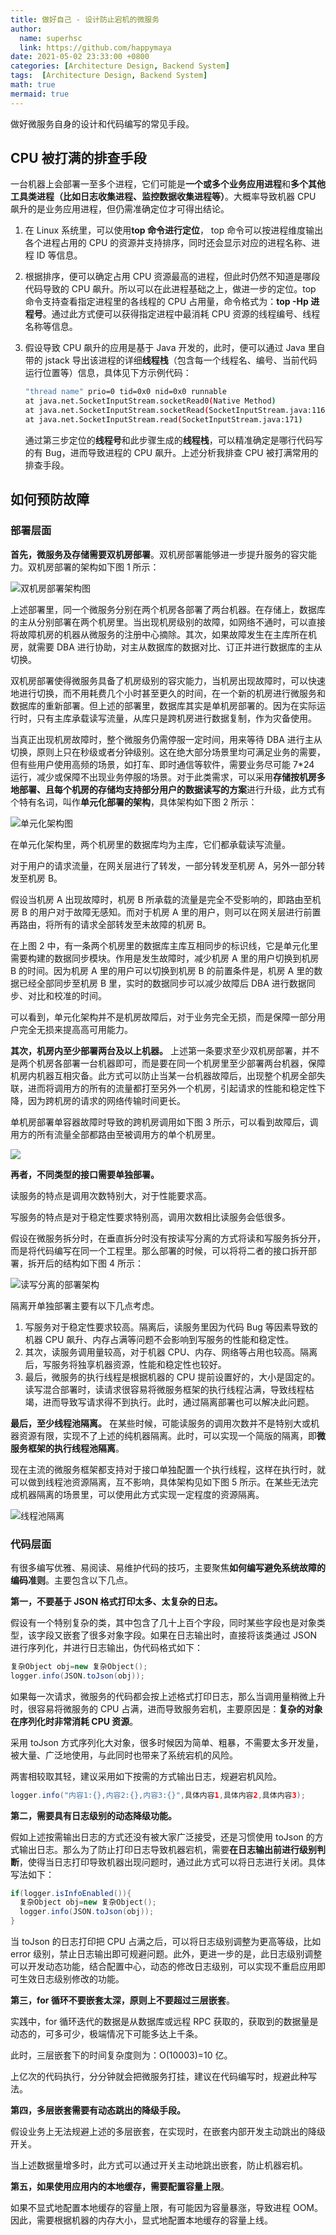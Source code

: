 ```yaml
---
title: 做好自己 - 设计防止宕机的微服务
author:
  name: superhsc
  link: https://github.com/happymaya
date: 2021-05-02 23:33:00 +0800
categories: [Architecture Design, Backend System]
tags:  [Architecture Design, Backend System]
math: true
mermaid: true
---
```


做好微服务自身的设计和代码编写的常见手段。

## CPU 被打满的排查手段

一台机器上会部署一至多个进程，它们可能是**一个或多个业务应用进程**和**多个其他工具类进程（比如日志收集进程、监控数据收集进程等）**。大概率导致机器 CPU 飙升的是业务应用进程，但仍需准确定位才可得出结论。

1. 在 Linux 系统里，可以使用**top 命令进行定位**， top 命令可以按进程维度输出各个进程占用的 CPU 的资源并支持排序，同时还会显示对应的进程名称、进程 ID 等信息。

2. 根据排序，便可以确定占用 CPU 资源最高的进程，但此时仍然不知道是哪段代码导致的 CPU 飙升。所以可以在此进程基础之上，做进一步的定位。top 命令支持查看指定进程里的各线程的 CPU 占用量，命令格式为：**top -Hp 进程号**。通过此方式便可以获得指定进程中最消耗 CPU 资源的线程编号、线程名称等信息。

3. 假设导致 CPU 飙升的应用是基于 Java 开发的，此时，便可以通过 Java 里自带的 jstack 导出该进程的详细**线程栈**（包含每一个线程名、编号、当前代码运行位置等）信息，具体见下方示例代码：

   ```bash
   "thread name" prio=0 tid=0x0 nid=0x0 runnable
   at java.net.SocketInputStream.socketRead0(Native Method)
   at java.net.SocketInputStream.socketRead(SocketInputStream.java:116)
   at java.net.SocketInputStream.read(SocketInputStream.java:171)
   ```

   通过第三步定位的**线程号**和此步骤生成的**线程栈**，可以精准确定是哪行代码写的有 Bug，进而导致进程的 CPU 飙升。上述分析我排查 CPU 被打满常用的排查手段。

   

## 如何预防故障

### 部署层面

**首先，微服务及存储需要双机房部署**。双机房部署能够进一步提升服务的容灾能力。双机房部署的架构如下图 1 所示：

![双机房部署架构图](https://images.happymaya.cn/assert/backen-system/jiagou-18-01.png)

上述部署里，同一个微服务分别在两个机房各部署了两台机器。在存储上，数据库的主从分别部署在两个机房里。当出现机房级别的故障，如网络不通时，可以直接将故障机房的机器从微服务的注册中心摘除。其次，如果故障发生在主库所在机房，就需要 DBA 进行协助，对主从数据库的数据对比、订正并进行数据库的主从切换。

双机房部署使得微服务具备了机房级别的容灾能力，当机房出现故障时，可以快速地进行切换，而不用耗费几个小时甚至更久的时间，在一个新的机房进行微服务和数据库的重新部署。但上述的部署里，数据库其实是单机房部署的。因为在实际运行时，只有主库承载读写流量，从库只是跨机房进行数据复制，作为灾备使用。

当真正出现机房故障时，整个微服务仍需停服一定时间，用来等待 DBA  进行主从切换，原则上只在秒级或者分钟级别。这在绝大部分场景里均可满足业务的需要，但有些用户使用高频的场景，如打车、即时通信等软件，需要业务尽可能 7*24 运行，减少或保障不出现业务停服的场景。对于此类需求，可以采用**存储按机房多地部署、且每个机房的存储均支持部分用户的数据读写的方案**进行升级，此方式有个特有名词，叫作**单元化部署的架构**，具体架构如下图 2 所示：

![单元化架构图](https://images.happymaya.cn/assert/backen-system/jiagou-18-02.png)

在单元化架构里，两个机房里的数据库均为主库，它们都承载读写流量。

对于用户的请求流量，在网关层进行了转发，一部分转发至机房 A，另外一部分转发至机房 B。

假设当机房 A 出现故障时，机房 B 所承载的流量是完全不受影响的，即路由至机房 B 的用户对于故障无感知。而对于机房 A 里的用户，则可以在网关层进行前置再路由，将所有的请求全部转发至未故障的机房  B。

在上图 2 中，有一条两个机房里的数据库主库互相同步的标识线，它是单元化里需要构建的数据同步模块。作用是发生故障时，减少机房 A  里的用户切换到机房 B 的时间。因为机房 A 里的用户可以切换到机房 B 的前置条件是，机房 A 里的数据已经全部同步至机房 B  里，实时的数据同步可以减少故障后 DBA 进行数据同步、对比和校准的时间。

可以看到，单元化架构并不是机房故障后，对于业务完全无损，而是保障一部分用户完全无损来提高高可用能力。

**其次，机房内至少部署两台及以上机器。**  上述第一条要求至少双机房部署，并不是两个机房各部署一台机器即可，而是要在同一个机房里至少部署两台机器，保障机房内机器互相灾备。此方式可以防止当某一台机器故障后，出现整个机房全部失联，进而将调用方的所有的流量都打至另外一个机房，引起请求的性能和稳定性下降，因为跨机房的请求的网络传输时间更长。

单机房部署单容器故障时导致的跨机房调用如下图 3 所示，可以看到故障后，调用方的所有流量全部都路由至被调用方的单个机房里。

![](https://images.happymaya.cn/assert/backen-system/jiagou-18-03.png)

**再者，不同类型的接口需要单独部署。**

读服务的特点是调用次数特别大，对于性能要求高。

写服务的特点是对于稳定性要求特别高，调用次数相比读服务会低很多。

假设在微服务拆分时，在垂直拆分时没有按读写分离的方式将读和写服务拆分开，而是将代码编写在同一个工程里。那么部署的时候，可以将将二者的接口拆开部署，拆开后的结构如下图 4 所示：

![读写分离的部署架构](https://images.happymaya.cn/assert/backen-system/jiagou-18-04.png)

隔离开单独部署主要有以下几点考虑。

1. 写服务对于稳定性要求较高。隔离后，读服务里因为代码 Bug 等因素导致的机器 CPU 飙升、内存占满等问题不会影响到写服务的性能和稳定性。
2. 其次，读服务调用量较高，对于机器 CPU、内存、网络等占用也较高。隔离后，写服务将独享机器资源，性能和稳定性也较好。
3. 最后，微服务的执行线程是根据机器的 CPU 提前设置好的，大小是固定的。读写混合部署时，读请求很容易将微服务框架的执行线程沾满，导致线程枯竭，进而导致写请求得不到执行。此时，通过隔离部署也可以解决此问题。

**最后，至少线程池隔离。**  在某些时候，可能读服务的调用次数并不是特别大或机器资源有限，实现不了上述的纯机器隔离。此时，可以实现一个简版的隔离，即**微服务框架的执行线程池隔离**。

现在主流的微服务框架都支持对于接口单独配置一个执行线程，这样在执行时，就可以做到线程池资源隔离，互不影响，具体架构见如下图 5 所示。在某些无法完成机器隔离的场景里，可以使用此方式实现一定程度的资源隔离。

![线程池隔离](https://images.happymaya.cn/assert/backen-system/jiagou-18-05.png)

### 代码层面

有很多编写优雅、易阅读、易维护代码的技巧，主要聚焦**如何编写避免系统故障的编码准则**。主要包含以下几点。

**第一，不要基于 JSON 格式打印太多、太复杂的日志。**

假设有一个特别复杂的类，其中包含了几十上百个字段，同时某些字段也是对象类型，该字段又嵌套了很多对象字段。如果在日志输出时，直接将该类通过 JSON 进行序列化，并进行日志输出，伪代码格式如下：

```java
复杂Object obj=new 复杂Object();
logger.info(JSON.toJson(obj));
```

如果每一次请求，微服务的代码都会按上述格式打印日志，那么当调用量稍微上升时，很容易将微服务的 CPU 占满，进而导致服务宕机，主要原因是：**复杂的对象在序列化时非常消耗 CPU 资源**。

采用 toJson 方式序列化大对象，很多时候因为简单、粗暴，不需要太多开发量，被大量、广泛地使用，与此同时也带来了系统宕机的风险。

两害相较取其轻，建议采用如下按需的方式输出日志，规避宕机风险。

```java
logger.info("内容1:{},内容2:{},内容3:{}",具体内容1,具体内容2,具体内容3);
```

**第二，需要具有日志级别的动态降级功能。**

假如上述按需输出日志的方式还没有被大家广泛接受，还是习惯使用 toJson 的方式输出日志。那么为了防止打印日志导致机器宕机，需要**在日志输出前进行级别判断**，使得当日志打印导致机器出现问题时，通过此方式可以将日志进行关闭。具体写法如下：

```java
if(logger.isInfoEnabled()){
  复杂Object obj=new 复杂Object();
  logger.info(JSON.toJson(obj));
}
```

当 toJson 的日志打印把 CPU 占满之后，可以将日志级别调整为更高等级，比如 error  级别，禁止日志输出即可规避问题。此外，更进一步的是，此日志级别调整可以开发动态功能，结合配置中心，动态的修改日志级别，可以实现不重启应用即可生效日志级别修改的功能。

**第三，for 循环不要嵌套太深，原则上不要超过三层嵌套**。

实践中，for 循环迭代的数据是从数据库或远程 RPC 获取的，获取到的数据量是动态的，可多可少，极端情况下可能多达上千条。

此时，三层嵌套下的时间复杂度则为：O(10003)=10 亿。

上亿次的代码执行，分分钟就会把微服务打挂，建议在代码编写时，规避此种写法。

**第四，多层嵌套需要有动态跳出的降级手段。**

假设业务上无法规避上述的多层嵌套，在实现时，在嵌套内部开发主动跳出的降级开关。

当上述数据量增多时，此方式可以通过开关主动地跳出嵌套，防止机器宕机。

**第五，如果使用应用内的本地缓存，需要配置容量上限**。

如果不显式地配置本地缓存的容量上限，有可能因为容量暴涨，导致进程 OOM。因此，需要根据机器的内存大小，显式地配置本地缓存的容量上线。
